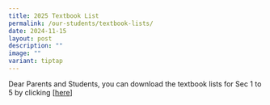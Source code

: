 ```yaml
---
title: 2025 Textbook List
permalink: /our-students/textbook-lists/
date: 2024-11-15
layout: post
description: ""
image: ""
variant: tiptap
---
```

Dear Parents and Students, you can download the textbook lists for Sec 1 to 5 by clicking [[here](/our-students/textbook-lists/)]